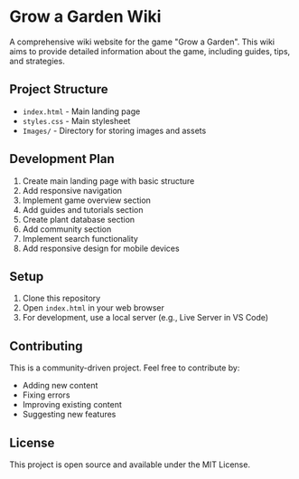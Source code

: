 # Grow a Garden Wiki

A comprehensive wiki website for the game "Grow a Garden". This wiki aims to provide detailed information about the game, including guides, tips, and strategies.

## Project Structure
- `index.html` - Main landing page
- `styles.css` - Main stylesheet
- `Images/` - Directory for storing images and assets

## Development Plan
1. Create main landing page with basic structure
2. Add responsive navigation
3. Implement game overview section
4. Add guides and tutorials section
5. Create plant database section
6. Add community section
7. Implement search functionality
8. Add responsive design for mobile devices

## Setup
1. Clone this repository
2. Open `index.html` in your web browser
3. For development, use a local server (e.g., Live Server in VS Code)

## Contributing
This is a community-driven project. Feel free to contribute by:
- Adding new content
- Fixing errors
- Improving existing content
- Suggesting new features

## License
This project is open source and available under the MIT License. 